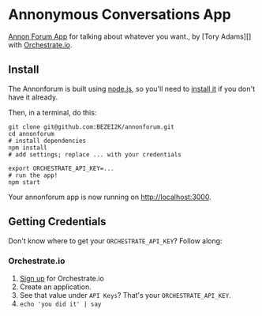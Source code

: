 # Annonymous Conversations App

[Annon Forum App] for talking about whatever you want., by [Tory Adams][] with [Orchestrate.io][].

## Install

The Annonforum is built using [node.js][], so you'll need to [install it][node.js] if you don't have it already.

Then, in a terminal, do this:

    git clone git@github.com:BEZEI2K/annonforum.git
    cd annonforum
    # install dependencies
    npm install
    # add settings; replace ... with your credentials

    export ORCHESTRATE_API_KEY=...
    # run the app!
    npm start

Your annonforum app is now running on <http://localhost:3000>.

## Getting Credentials

Don't know where to get your `ORCHESTRATE_API_KEY`? Follow along:

### Orchestrate.io

1. [Sign up](https://dashboard.orchestrate.io/sessions/login) for Orchestrate.io
2. Create an application.
3. See that value under `API Keys`? That's your `ORCHESTRATE_API_KEY`.
4. `echo 'you did it' | say`

[node.js]: http://nodejs.org/
[Annon Forum App]: http://www.annonforum.com/
[Orchestrate.io]: http://orchestrate.io/
